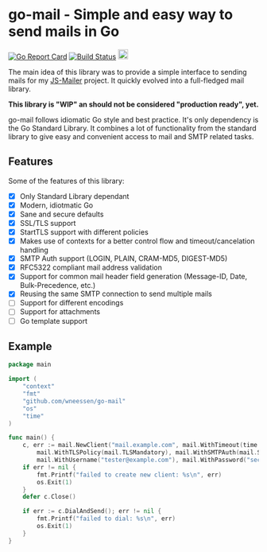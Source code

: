 # go-mail - Simple and easy way to send mails in Go

[![Go Report Card](https://goreportcard.com/badge/github.com/wneessen/go-mail)](https://goreportcard.com/report/github.com/wneessen/go-mail) [![Build Status](https://api.cirrus-ci.com/github/wneessen/go-mail.svg)](https://cirrus-ci.com/github/wneessen/go-mail) <a href="https://ko-fi.com/D1D24V9IX"><img src="https://uploads-ssl.webflow.com/5c14e387dab576fe667689cf/5cbed8a4ae2b88347c06c923_BuyMeACoffee_blue.png" height="20" alt="buy ma a coffee"></a>

The main idea of this library was to provide a simple interface to sending mails for
my [JS-Mailer](https://github.com/wneessen/js-mailer) project. It quickly evolved into a 
full-fledged mail library.

**This library is "WIP" an should not be considered "production ready", yet.**

go-mail follows idiomatic Go style and best practice. It's only dependency is the Go Standard Library.
It combines a lot of functionality from the standard library to give easy and convenient access to
mail and SMTP related tasks.

## Features
Some of the features of this library:
* [X] Only Standard Library dependant
* [X] Modern, idiotmatic Go
* [X] Sane and secure defaults
* [X] SSL/TLS support
* [X] StartTLS support with different policies
* [X] Makes use of contexts for a better control flow and timeout/cancelation handling
* [X] SMTP Auth support (LOGIN, PLAIN, CRAM-MD5, DIGEST-MD5)
* [X] RFC5322 compliant mail address validation
* [X] Support for common mail header field generation (Message-ID, Date, Bulk-Precedence, etc.)
* [X] Reusing the same SMTP connection to send multiple mails
* [ ] Support for different encodings
* [ ] Support for attachments
* [ ] Go template support

## Example
```go
package main

import (
	"context"
	"fmt"
	"github.com/wneessen/go-mail"
	"os"
	"time"
)

func main() {
	c, err := mail.NewClient("mail.example.com", mail.WithTimeout(time.Millisecond*500),
		mail.WithTLSPolicy(mail.TLSMandatory), mail.WithSMTPAuth(mail.SMTPAuthDigestMD5),
		mail.WithUsername("tester@example.com"), mail.WithPassword("secureP4ssW0rd!"))
	if err != nil {
		fmt.Printf("failed to create new client: %s\n", err)
		os.Exit(1)
	}
	defer c.Close()

	if err := c.DialAndSend(); err != nil {
		fmt.Printf("failed to dial: %s\n", err)
		os.Exit(1)
	}
}
```